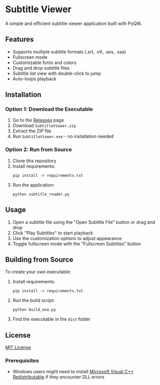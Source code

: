 # Subtitle Viewer

A simple and efficient subtitle viewer application built with PyQt6.

## Features

- Supports multiple subtitle formats (.srt, .vtt, .ass, .ssa)
- Fullscreen mode
- Customizable fonts and colors
- Drag and drop subtitle files
- Subtitle list view with double-click to jump
- Auto-loops playback

## Installation

### Option 1: Download the Executable
1. Go to the [Releases](../../releases) page
2. Download `SubtitleViewer.zip`
3. Extract the ZIP file
4. Run `SubtitleViewer.exe` - no installation needed

### Option 2: Run from Source
1. Clone this repository
2. Install requirements:
   ```
   pip install -r requirements.txt
   ```
3. Run the application:
   ```
   python subtitle_reader.py
   ```

## Usage

1. Open a subtitle file using the "Open Subtitle File" button or drag and drop
2. Click "Play Subtitles" to start playback
3. Use the customization options to adjust appearance
4. Toggle fullscreen mode with the "Fullscreen Subtitles" button

## Building from Source

To create your own executable:

1. Install requirements:
   ```
   pip install -r requirements.txt
   ```
2. Run the build script:
   ```
   python build_exe.py
   ```
3. Find the executable in the `dist` folder

## License

[MIT License](LICENSE) 

### Prerequisites
- Windows users might need to install [Microsoft Visual C++ Redistributable](https://aka.ms/vs/17/release/vc_redist.x64.exe) if they encounter DLL errors 